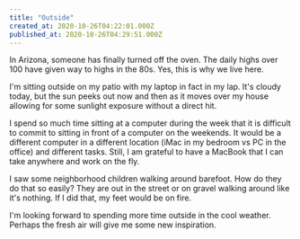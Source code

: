```yaml
---
title: "Outside"
created_at: 2020-10-26T04:22:01.000Z
published_at: 2020-10-26T04:29:51.000Z
---
```

In Arizona, someone has finally turned off the oven. The daily highs over 100 have given way to highs in the 80s. Yes, this is why we live here.

I'm sitting outside on my patio with my laptop in fact in my lap. It's cloudy today, but the sun peeks out now and then as it moves over my house allowing for some sunlight exposure without a direct hit.

I spend so much time sitting at a computer during the week that it is difficult to commit to sitting in front of a computer on the weekends. It would be a different computer in a different location (iMac in my bedroom vs PC in the office) and different tasks. Still, I am grateful to have a MacBook that I can take anywhere and work on the fly.

I saw some neighborhood children walking around barefoot. How do they do that so easily? They are out in the street or on gravel walking around like it's nothing. If I did that, my feet would be on fire. 

I'm looking forward to spending more time outside in the cool weather. Perhaps the fresh air will give me some new inspiration.
